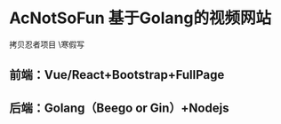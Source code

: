 # AcNotSoFun 基于Golang的视频网站
拷贝忍者项目 \寒假写
## 前端：Vue/React+Bootstrap+FullPage
## 后端：Golang（Beego or Gin）+Nodejs

